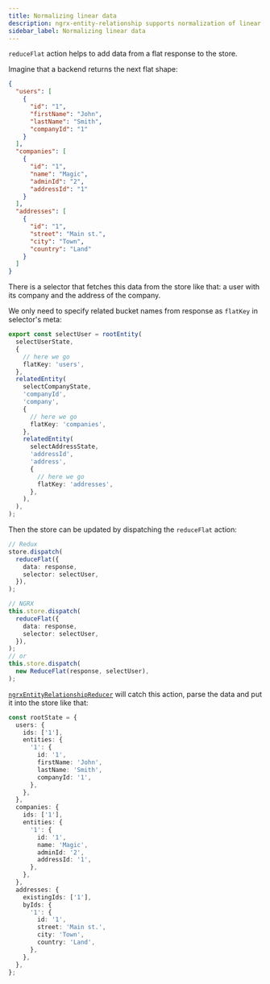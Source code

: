 ```yaml
---
title: Normalizing linear data
description: ngrx-entity-relationship supports normalization of linear data structures and handles them via ReduceFlat and reduceFlat action
sidebar_label: Normalizing linear data
---
```


`reduceFlat` action helps to add data from a flat response to the store.

Imagine that a backend returns the next flat shape:

```json
{
  "users": [
    {
      "id": "1",
      "firstName": "John",
      "lastName": "Smith",
      "companyId": "1"
    }
  ],
  "companies": [
    {
      "id": "1",
      "name": "Magic",
      "adminId": "2",
      "addressId": "1"
    }
  ],
  "addresses": [
    {
      "id": "1",
      "street": "Main st.",
      "city": "Town",
      "country": "Land"
    }
  ]
}
```

There is a selector that fetches this data from the store like that: a user with its company and the address of the company.

We only need to specify related bucket names from response as `flatKey` in selector's meta:

```ts
export const selectUser = rootEntity(
  selectUserState,
  {
    // here we go
    flatKey: 'users',
  },
  relatedEntity(
    selectCompanyState,
    'companyId',
    'company',
    {
      // here we go
      flatKey: 'companies',
    },
    relatedEntity(
      selectAddressState,
      'addressId',
      'address',
      {
        // here we go
        flatKey: 'addresses',
      },
    ),
  ),
);
```

Then the store can be updated by dispatching the `reduceFlat` action:

```ts
// Redux
store.dispatch(
  reduceFlat({
    data: response,
    selector: selectUser,
  }),
);
```

```ts
// NGRX
this.store.dispatch(
  reduceFlat({
    data: response,
    selector: selectUser,
  }),
);
// or
this.store.dispatch(
  new ReduceFlat(response, selectUser),
);
```

[`ngrxEntityRelationshipReducer`](reducer.md) will catch this action, parse the data and put it into the store like that:

```ts
const rootState = {
  users: {
    ids: ['1'],
    entities: {
      '1': {
        id: '1',
        firstName: 'John',
        lastName: 'Smith',
        companyId: '1',
      },
    },
  },
  companies: {
    ids: ['1'],
    entities: {
      '1': {
        id: '1',
        name: 'Magic',
        adminId: '2',
        addressId: '1',
      },
    },
  },
  addresses: {
    existingIds: ['1'],
    byIds: {
      '1': {
        id: '1',
        street: 'Main st.',
        city: 'Town',
        country: 'Land',
      },
    },
  },
};
```
